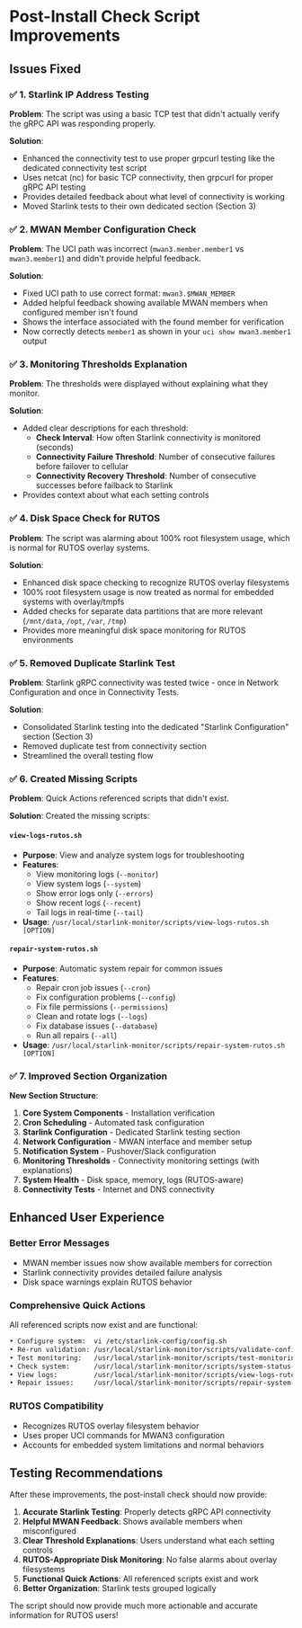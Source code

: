 # Post-Install Check Script Improvements

## Issues Fixed

### ✅ **1. Starlink IP Address Testing**

**Problem**: The script was using a basic TCP test that didn't actually verify the gRPC API was responding properly.

**Solution**:

- Enhanced the connectivity test to use proper grpcurl testing like the dedicated connectivity test script
- Uses netcat (nc) for basic TCP connectivity, then grpcurl for proper gRPC API testing
- Provides detailed feedback about what level of connectivity is working
- Moved Starlink tests to their own dedicated section (Section 3)

### ✅ **2. MWAN Member Configuration Check**

**Problem**: The UCI path was incorrect (`mwan3.member.member1` vs `mwan3.member1`) and didn't provide helpful feedback.

**Solution**:

- Fixed UCI path to use correct format: `mwan3.$MWAN_MEMBER`
- Added helpful feedback showing available MWAN members when configured member isn't found
- Shows the interface associated with the found member for verification
- Now correctly detects `member1` as shown in your `uci show mwan3.member1` output

### ✅ **3. Monitoring Thresholds Explanation**

**Problem**: The thresholds were displayed without explaining what they monitor.

**Solution**:

- Added clear descriptions for each threshold:
  - **Check Interval**: How often Starlink connectivity is monitored (seconds)
  - **Connectivity Failure Threshold**: Number of consecutive failures before failover to cellular
  - **Connectivity Recovery Threshold**: Number of consecutive successes before failback to Starlink
- Provides context about what each setting controls

### ✅ **4. Disk Space Check for RUTOS**

**Problem**: The script was alarming about 100% root filesystem usage, which is normal for RUTOS overlay systems.

**Solution**:

- Enhanced disk space checking to recognize RUTOS overlay filesystems
- 100% root filesystem usage is now treated as normal for embedded systems with overlay/tmpfs
- Added checks for separate data partitions that are more relevant (`/mnt/data`, `/opt`, `/var`, `/tmp`)
- Provides more meaningful disk space monitoring for RUTOS environments

### ✅ **5. Removed Duplicate Starlink Test**

**Problem**: Starlink gRPC connectivity was tested twice - once in Network Configuration and once in Connectivity Tests.

**Solution**:

- Consolidated Starlink testing into the dedicated "Starlink Configuration" section (Section 3)
- Removed duplicate test from connectivity section
- Streamlined the overall testing flow

### ✅ **6. Created Missing Scripts**

**Problem**: Quick Actions referenced scripts that didn't exist.

**Solution**: Created the missing scripts:

#### `view-logs-rutos.sh`

- **Purpose**: View and analyze system logs for troubleshooting
- **Features**:
  - View monitoring logs (`--monitor`)
  - View system logs (`--system`)
  - Show error logs only (`--errors`)
  - Show recent logs (`--recent`)
  - Tail logs in real-time (`--tail`)
- **Usage**: `/usr/local/starlink-monitor/scripts/view-logs-rutos.sh [OPTION]`

#### `repair-system-rutos.sh`

- **Purpose**: Automatic system repair for common issues
- **Features**:
  - Repair cron job issues (`--cron`)
  - Fix configuration problems (`--config`)
  - Fix file permissions (`--permissions`)
  - Clean and rotate logs (`--logs`)
  - Fix database issues (`--database`)
  - Run all repairs (`--all`)
- **Usage**: `/usr/local/starlink-monitor/scripts/repair-system-rutos.sh [OPTION]`

### ✅ **7. Improved Section Organization**

**New Section Structure**:

1. **Core System Components** - Installation verification
2. **Cron Scheduling** - Automated task configuration
3. **Starlink Configuration** - Dedicated Starlink testing section
4. **Network Configuration** - MWAN interface and member setup
5. **Notification System** - Pushover/Slack configuration
6. **Monitoring Thresholds** - Connectivity monitoring settings (with explanations)
7. **System Health** - Disk space, memory, logs (RUTOS-aware)
8. **Connectivity Tests** - Internet and DNS connectivity

## Enhanced User Experience

### **Better Error Messages**

- MWAN member issues now show available members for correction
- Starlink connectivity provides detailed failure analysis
- Disk space warnings explain RUTOS behavior

### **Comprehensive Quick Actions**

All referenced scripts now exist and are functional:

```bash
• Configure system:  vi /etc/starlink-config/config.sh
• Re-run validation: /usr/local/starlink-monitor/scripts/validate-config-rutos.sh
• Test monitoring:   /usr/local/starlink-monitor/scripts/test-monitoring-rutos.sh
• Check system:      /usr/local/starlink-monitor/scripts/system-status-rutos.sh
• View logs:         /usr/local/starlink-monitor/scripts/view-logs-rutos.sh
• Repair issues:     /usr/local/starlink-monitor/scripts/repair-system-rutos.sh
```

### **RUTOS Compatibility**

- Recognizes RUTOS overlay filesystem behavior
- Uses proper UCI commands for MWAN3 configuration
- Accounts for embedded system limitations and normal behaviors

## Testing Recommendations

After these improvements, the post-install check should now provide:

1. **Accurate Starlink Testing**: Properly detects gRPC API connectivity
2. **Helpful MWAN Feedback**: Shows available members when misconfigured
3. **Clear Threshold Explanations**: Users understand what each setting controls
4. **RUTOS-Appropriate Disk Monitoring**: No false alarms about overlay filesystems
5. **Functional Quick Actions**: All referenced scripts exist and work
6. **Better Organization**: Starlink tests grouped logically

The script should now provide much more actionable and accurate information for RUTOS users!
